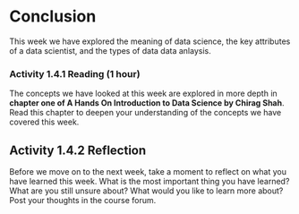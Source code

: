 # Conclusion

This week we have explored the meaning of data science, the key attributes of a data scientist, and the types of data data anlaysis.

<!--something about financial crisis-->


### Activity 1.4.1 Reading (1 hour)

The concepts we have looked at this week are explored in more depth in **chapter one of A Hands On Introduction to Data Science by Chirag Shah**. Read this chapter to deepen your understanding of the concepts we have covered this week.

## Activity 1.4.2 Reflection

Before we move on to the next week, take a moment to reflect on what you have learned this week. What is the most important thing you have learned? What are you still unsure about? What would you like to learn more about? Post your thoughts in the course forum.

